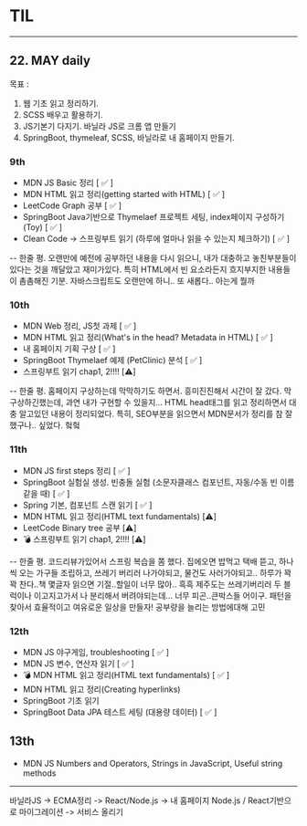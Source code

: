 # TIL

---

## 22. MAY daily
목표 : 
1. 웹 기초 읽고 정리하기. 
2. SCSS 배우고 활용하기.
3. JS기본기 다지기. 바닐라 JS로 크롬 앱 만들기
4. SpringBoot, thymeleaf, SCSS, 바닐라로 내 홈페이지 만들기.

### 9th
- MDN JS Basic 정리 [ :white_check_mark: ]
- MDN HTML 읽고 정리(getting started with HTML) [ :white_check_mark: ]
- LeetCode Graph 공부 [ :white_check_mark: ]
- SpringBoot Java기반으로 Thymelaef 프로젝트 세팅, index페이지 구성하기 (Toy) [ :white_check_mark: ]
- Clean Code -> 스프링부트 읽기 (하루에 얼마나 읽을 수 있는지 체크하기) [ :white_check_mark: ]

-- 한줄 평. 오랜만에 예전에 공부하던 내용을 다시 읽으니, 내가 대충하고 놓친부분들이 있다는 것을 깨달았고 재미가있다. 특히 HTML에서 빈 요소라든지 흐지부지한 내용들이 촘촘해진 기분. 자바스크립트도 오랜만에 하니.. 또 새롭다.. 아는게 뭘까

### 10th
- MDN Web 정리, JS첫 과제 [ :white_check_mark: ]
- MDN HTML 읽고 정리(What's in the head? Metadata in HTML) [ :white_check_mark: ]
- 내 홈페이지 기획 구상 [ :white_check_mark: ]
- SpringBoot Thymelaef 예제 (PetClinic) 분석 [ :white_check_mark: ]
- 스프링부트 읽기 chap1, 2!!!! [:warning:]

-- 한줄 평. 홈페이지 구상하는데 막막하기도 하면서. 흥미진진해서 시간이 잘 갔다. 막 구상하긴했는데, 과연 내가 구현할 수 있을지... HTML head태그를 읽고 정리하면서 대충 알고있던 내용이 정리되었다. 
특히, SEO부분을 읽으면서 MDN문서가 정리를 참 잘했구나.. 싶었다. 헠헠 

### 11th
- MDN JS first steps 정리 [ :white_check_mark: ]
- SpringBoot 실험실 생성. 빈충돌 실험 (소문자클래스 컴포넌트, 자동/수동 빈 이름같을 때) [ :white_check_mark: ]
- Spring 기본, 컴포넌트 스캔 읽기 [ :white_check_mark: ]
- MDN HTML 읽고 정리(HTML text fundamentals) [:warning:]
- LeetCode Binary tree 공부 [:warning:]
- :bomb: 스프링부트 읽기 chap1, 2!!!! [:warning:]

-- 한줄 평. 코드리뷰가있어서 스프링 복습을 쫌 했다. 집에오면 밥먹고 택배 뜯고, 하나씩 오는 가구들 조립하고, 쓰레기 버리러 나가야되고, 물건도 사러가야되고.. 하루가 꽉꽉 찬다..책 몇글자 읽으면 기절..할일이 너무 많아.. 흑흑
제주도는 쓰레기버리러 두 블럭이나 이고지고가서 나 분리해서 버려야되는데... 너무 피곤..큰박스들 어이구. 패턴을 찾아서 효율적이고 여유로운 일상을 만들자! 공부량을 늘리는 방법에대해 고민

### 12th
- MDN JS 야구게임, troubleshooting [ :white_check_mark: ]
- MDN JS 변수, 연산자 읽기 [ :white_check_mark: ]
- :bomb: MDN HTML 읽고 정리(HTML text fundamentals) [ :white_check_mark: ]
- MDN HTML 읽고 정리(Creating hyperlinks)
- SpringBoot 기초 읽기
- SpringBoot Data JPA 테스트 세팅 (대용량 데이터) [ :white_check_mark: ]

## 13th
- MDN JS Numbers and Operators, Strings in JavaScript, Useful string methods


---

바닐라JS -> ECMA정리 -> React/Node.js -> 내 홈페이지 Node.js / React기반으로 마이그레이션 -> 서비스 올리기
